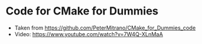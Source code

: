 # Code for CMake for Dummies

* Taken from https://github.com/PeterMitrano/CMake_for_Dummies_code
* Video: https://www.youtube.com/watch?v=7W4Q-XLnMaA
